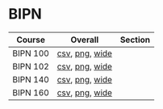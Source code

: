 # BIPN

| Course | Overall | Section |
| ------ | ------- | ------- |
| BIPN 100 | [csv](https://github.com/UCSD-Historical-Enrollment-Data/2025Summer1/blob/main/overall/BIPN%20100.csv), [png](https://raw.githubusercontent.com/UCSD-Historical-Enrollment-Data/2025Summer1/main/plot_overall/BIPN%20100.png), [wide](https://raw.githubusercontent.com/UCSD-Historical-Enrollment-Data/2025Summer1/main/plot_overall_wide/BIPN%20100.png) |  |
| BIPN 102 | [csv](https://github.com/UCSD-Historical-Enrollment-Data/2025Summer1/blob/main/overall/BIPN%20102.csv), [png](https://raw.githubusercontent.com/UCSD-Historical-Enrollment-Data/2025Summer1/main/plot_overall/BIPN%20102.png), [wide](https://raw.githubusercontent.com/UCSD-Historical-Enrollment-Data/2025Summer1/main/plot_overall_wide/BIPN%20102.png) |  |
| BIPN 140 | [csv](https://github.com/UCSD-Historical-Enrollment-Data/2025Summer1/blob/main/overall/BIPN%20140.csv), [png](https://raw.githubusercontent.com/UCSD-Historical-Enrollment-Data/2025Summer1/main/plot_overall/BIPN%20140.png), [wide](https://raw.githubusercontent.com/UCSD-Historical-Enrollment-Data/2025Summer1/main/plot_overall_wide/BIPN%20140.png) |  |
| BIPN 160 | [csv](https://github.com/UCSD-Historical-Enrollment-Data/2025Summer1/blob/main/overall/BIPN%20160.csv), [png](https://raw.githubusercontent.com/UCSD-Historical-Enrollment-Data/2025Summer1/main/plot_overall/BIPN%20160.png), [wide](https://raw.githubusercontent.com/UCSD-Historical-Enrollment-Data/2025Summer1/main/plot_overall_wide/BIPN%20160.png) |  |
